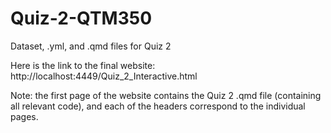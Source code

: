 # Quiz-2-QTM350
Dataset, .yml, and .qmd files for Quiz 2

Here is the link to the final website: http://localhost:4449/Quiz_2_Interactive.html

Note: the first page of the website contains the Quiz 2 .qmd file (containing all relevant code), and each of the headers correspond to the individual pages.
